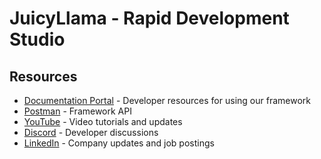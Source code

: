 # JuicyLlama - Rapid Development Studio

## Resources

- [Documentation Portal](https://juicyllama.com) - Developer resources for using our framework
- [Postman](https://www.postman.com/juicyllama/workspace/framework/overview) - Framework API 
- [YouTube](https://www.youtube.com/@juicyllama-studio) - Video tutorials and updates
- [Discord](https://discord.com/invite/KGv76Q9S3s) - Developer discussions
- [LinkedIn](https://www.linkedin.com/company/juicyllama/) - Company updates and job postings

